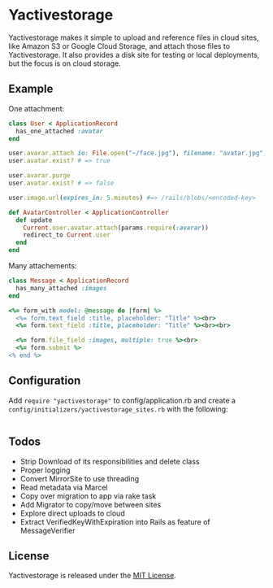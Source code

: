 # Yactivestorage

Yactivestorage makes it simple to upload and reference files in cloud sites, like Amazon S3 or Google Cloud Storage,
and attach those files to Yactivestorage. It also provides a disk site for testing or local deployments, but the
focus is on cloud storage.


## Example

One attachment:

```ruby
class User < ApplicationRecord
  has_one_attached :avatar
end

user.avarar.attach io: File.open("~/face.jpg"), filename: "avatar.jpg", content_type: "image/jpg"
user.avatar.exist? # => true

user.avarar.purge
user.avatar.exist? # => false

user.image.url(expires_in: 5.minutes) #=> /rails/blobs/<encoded-key>

def AvatarController < ApplicationController
  def update
    Current.user.avatar.attach(params.require(:avarar))
    redirect_to Current.user
  end
end
```

Many attachements:

```ruby
class Message < ApplicationRecord
  has_many_attached :images
end

<%= form_with model: @message do |form| %>
  <%= form.text_field :title, placeholder: "Title" %><br>
  <%= form.text_field :title, placeholder: "Title" %><br><br>

  <%= form.file_field :images, multiple: true %><br>
  <%= form.submit %>
<% end %>
```

## Configuration

Add `require "yactivestorage"`  to config/application.rb and create a `config/initializers/yactivestorage_sites.rb`  with the following:

```ruby
```

## Todos

- Strip Download of its responsibilities and delete class
- Proper logging
- Convert MirrorSite to use threading
- Read metadata via Marcel
- Copy over migration to app via rake task
- Add Migrator to copy/move between sites
- Explore direct uploads to cloud
- Extract VerifiedKeyWithExpiration into Rails as feature of MessageVerifier


## License

Yactivestorage is released under the [MIT License](https://opensource.org/licenses/MIT).
